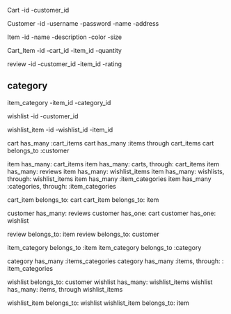 
Cart
-id
-customer_id


Customer
-id
-username
-password
-name
-address


Item
-id
-name
-description
-color
-size


Cart_Item
-id
-cart_id
-item_id
-quantity


review
-id
-customer_id
-item_id
-rating


category
-

item_category
-item_id
-category_id


wishlist
-id
-customer_id


wishlist_item
-id
-wishlist_id
-item_id



cart has_many :cart_items
cart has_many :items through cart_items
cart belongs_to :customer

item has_many: cart_items
item has_many: carts,  through: cart_items
item has_many: reviews
item has_many: wishlist_items
item has_many: wishlists, through: wishlist_items
item has_many :item_categories
item has_many :categories, through: :item_categories

cart_item belongs_to: cart
cart_item belongs_to: item

customer has_many: reviews
customer has_one: cart 
customer has_one: wishlist

review belongs_to: item
review belongs_to: customer

item_category belongs_to :item
item_category belongs_to :category

category has_many :items_categories
category has_many :items, through: : item_categories

wishlist belongs_to: customer
wishlist has_many: wishlist_items
wishlist has_many: items, through wishlist_items

wishlist_item belongs_to: wishlist
wishlist_item belongs_to: item

